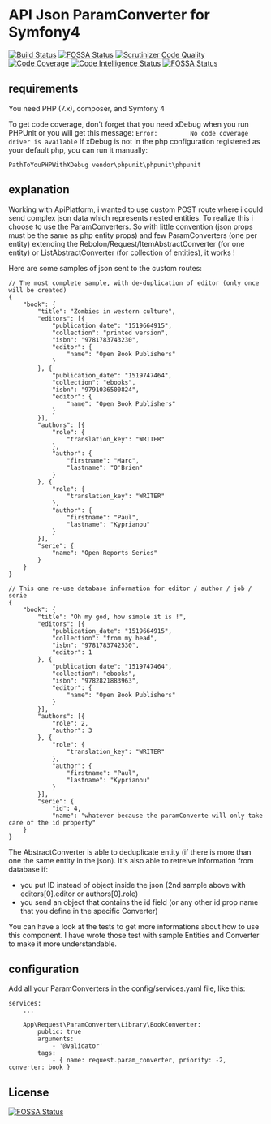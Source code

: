 # API Json ParamConverter for Symfony4

<p align="center">

  [![Build Status](https://travis-ci.org/Rebolon/ApiJsonParamConverterComponent.svg?branch=master)](https://travis-ci.org/Rebolon/php-sf-flex-webpack-encore-vuejs)
[![FOSSA Status](https://app.fossa.io/api/projects/git%2Bgithub.com%2FRebolon%2FApiJsonParamConverterComponent.svg?type=shield)](https://app.fossa.io/projects/git%2Bgithub.com%2FRebolon%2FApiJsonParamConverterComponent?ref=badge_shield)
  [![Scrutinizer Code Quality](https://scrutinizer-ci.com/g/Rebolon/ApiJsonParamConverterComponent/badges/quality-score.png?b=master)](https://scrutinizer-ci.com/g/Rebolon/ApiJsonParamConverterComponent/badges/quality-score.png?b=master)
  [![Code Coverage](https://scrutinizer-ci.com/g/Rebolon/ApiJsonParamConverterComponent/badges/coverage.png?b=master)](https://scrutinizer-ci.com/g/Rebolon/ApiJsonParamConverterComponent/?branch=master)
  [![Code Intelligence Status](https://scrutinizer-ci.com/g/Rebolon/ApiJsonParamConverterComponent/badges/code-intelligence.svg?b=master)](https://scrutinizer-ci.com/code-intelligence)
  [![FOSSA Status](https://app.fossa.io/api/projects/git%2Bgithub.com%2FRebolon%2FApiJsonParamConverterComponent.svg?type=shield)](https://app.fossa.io/projects/git%2Bgithub.com%2FRebolon%2FApiJsonParamConverterComponent?ref=badge_shield)
  
</p>

## requirements

You need PHP (7.x), composer, and Symfony 4

To get code coverage, don't forget that you need xDebug when you run PHPUnit or you will get this message: `Error:         No code coverage driver is available`
If xDebug is not in the php configuration registered as your default php, you can run it manually:

```
PathToYouPHPWithXDebug vendor\phpunit\phpunit\phpunit
```

## explanation

Working with ApiPlatform, i wanted to use custom POST route where i could send complex json data which represents nested entities.
To realize this i choose to use the ParamConverters. So with little convention (json props must be the same as php entity props)
and few ParamConverters (one per entity) extending the Rebolon/Request/ItemAbstractConverter (for one entity) or ListAbstractConverter (for collection of entities), it works !

Here are some samples of json sent to the custom routes:

```
// The most complete sample, with de-duplication of editor (only once will be created)
{
    "book": {
        "title": "Zombies in western culture",
        "editors": [{
            "publication_date": "1519664915", 
            "collection": "printed version", 
            "isbn": "9781783743230", 
            "editor": {
                "name": "Open Book Publishers"
            }
        }, {
            "publication_date": "1519747464", 
            "collection": "ebooks", 
            "isbn": "9791036500824", 
            "editor": {
                "name": "Open Book Publishers"
            }
        }],
        "authors": [{
            "role": {
                "translation_key": "WRITER"
            }, 
            "author": {
                "firstname": "Marc", 
                "lastname": "O'Brien"
            }
        }, {
            "role": {
                "translation_key": "WRITER"
            }, 
            "author": {
                "firstname": "Paul", 
                "lastname": "Kyprianou"
            }
        }],
        "serie": {
            "name": "Open Reports Series"
        }
    }
}

// This one re-use database information for editor / author / job / serie
{
    "book": {
        "title": "Oh my god, how simple it is !",
        "editors": [{
            "publication_date": "1519664915", 
            "collection": "from my head", 
            "isbn": "9781783742530", 
            "editor": 1
        }, {
            "publication_date": "1519747464", 
            "collection": "ebooks", 
            "isbn": "9782821883963", 
            "editor": {
                "name": "Open Book Publishers"
            }
        }],
        "authors": [{
            "role": 2, 
            "author": 3
        }, {
            "role": {
                "translation_key": "WRITER"
            }, 
            "author": {
                "firstname": "Paul", 
                "lastname": "Kyprianou"
            }
        }],
        "serie": {
            "id": 4,
            "name": "whatever because the paramConverte will only take care of the id property"
    }
}
```

The AbstractConverter is able to deduplicate entity (if there is more than one the same entity in the json). It's also able to
retreive information from database if:
 * you put ID instead of object inside the json (2nd sample above with editors[0].editor or authors[0].role)
 * you send an object that contains the id field (or any other id prop name that you define in the specific Converter)

You can have a look at the tests to get more informations about how to use this component. I have wrote those test with 
sample Entities and Converter to make it more understandable.

## configuration

Add all your ParamConverters in the config/services.yaml file, like this:

```
services:
    ...
    
    App\Request\ParamConverter\Library\BookConverter:
        public: true
        arguments:
            - '@validator'
        tags:
            - { name: request.param_converter, priority: -2, converter: book }
```


## License
[![FOSSA Status](https://app.fossa.io/api/projects/git%2Bgithub.com%2FRebolon%2FApiJsonParamConverterComponent.svg?type=large)](https://app.fossa.io/projects/git%2Bgithub.com%2FRebolon%2FApiJsonParamConverterComponent?ref=badge_large)